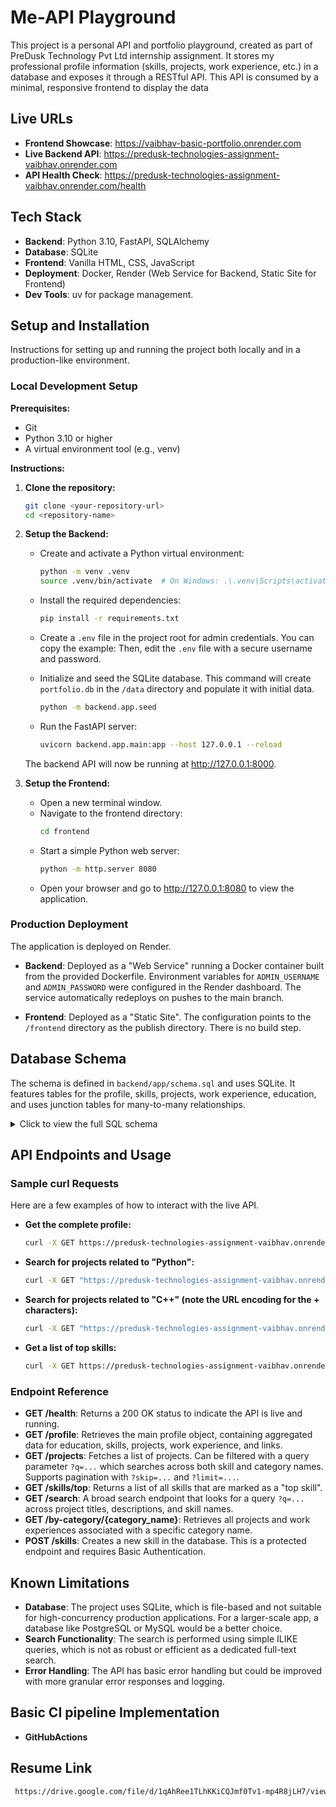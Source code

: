 # Me-API Playground

This project is a personal API and portfolio playground, created as part of PreDusk Technology Pvt Ltd internship assignment. It stores my professional profile information (skills, projects, work experience, etc.) in a database and exposes it through a RESTful API. This API is consumed by a minimal, responsive frontend to display the data

## Live URLs

- **Frontend Showcase**: https://vaibhav-basic-portfolio.onrender.com
- **Live Backend API**: https://predusk-technologies-assignment-vaibhav.onrender.com
- **API Health Check**: https://predusk-technologies-assignment-vaibhav.onrender.com/health

## Tech Stack

- **Backend**: Python 3.10, FastAPI, SQLAlchemy
- **Database**: SQLite
- **Frontend**: Vanilla HTML, CSS, JavaScript
- **Deployment**: Docker, Render (Web Service for Backend, Static Site for Frontend)
- **Dev Tools**: uv for package management.

## Setup and Installation

Instructions for setting up and running the project both locally and in a production-like environment.

### Local Development Setup

**Prerequisites:**
- Git
- Python 3.10 or higher
- A virtual environment tool (e.g., venv)

**Instructions:**

1. **Clone the repository:**
   ```bash
   git clone <your-repository-url>
   cd <repository-name>
   ```

2. **Setup the Backend:**

   - Create and activate a Python virtual environment:
     ```bash
     python -m venv .venv
     source .venv/bin/activate  # On Windows: .\.venv\Scripts\activate
     ```

   - Install the required dependencies:
     ```bash
     pip install -r requirements.txt
     ```

   - Create a `.env` file in the project root for admin credentials. You can copy the example:
     Then, edit the `.env` file with a secure username and password.

   - Initialize and seed the SQLite database. This command will create `portfolio.db` in the `/data` directory and populate it with initial data.
     ```bash
     python -m backend.app.seed
     ```

   - Run the FastAPI server:
     ```bash
     uvicorn backend.app.main:app --host 127.0.0.1 --reload
     ```

   The backend API will now be running at http://127.0.0.1:8000.

3. **Setup the Frontend:**

   - Open a new terminal window.
   - Navigate to the frontend directory:
     ```bash
     cd frontend
     ```
   - Start a simple Python web server:
     ```bash
     python -m http.server 8080
     ```
   - Open your browser and go to http://127.0.0.1:8080 to view the application.

### Production Deployment

The application is deployed on Render.

- **Backend**: Deployed as a "Web Service" running a Docker container built from the provided Dockerfile. Environment variables for `ADMIN_USERNAME` and `ADMIN_PASSWORD` were configured in the Render dashboard. The service automatically redeploys on pushes to the main branch.

- **Frontend**: Deployed as a "Static Site". The configuration points to the `/frontend` directory as the publish directory. There is no build step.

## Database Schema

The schema is defined in `backend/app/schema.sql` and uses SQLite. It features tables for the profile, skills, projects, work experience, education, and uses junction tables for many-to-many relationships.

<details>
<summary>Click to view the full SQL schema</summary>

```sql
DROP TABLE IF EXISTS m_profile;
DROP TABLE IF EXISTS skills;
DROP TABLE IF EXISTS projects;
DROP TABLE IF EXISTS work_experience;
DROP TABLE IF EXISTS links;
DROP TABLE IF EXISTS education;
DROP TABLE IF EXISTS project_categories;
DROP TABLE IF EXISTS work_experience_categories;
DROP TABLE IF EXISTS categories;
DROP TABLE IF EXISTS project_skills;

CREATE TABLE m_profile (
    id INTEGER PRIMARY KEY CHECK (id = 1),
    name TEXT NOT NULL,
    email TEXT NOT NULL UNIQUE
);

CREATE TABLE skills (
    id INTEGER PRIMARY KEY AUTOINCREMENT,
    name TEXT NOT NULL UNIQUE,
    is_top_skill BOOLEAN DEFAULT 0
);

CREATE TABLE projects (
    id INTEGER PRIMARY KEY AUTOINCREMENT,
    title TEXT NOT NULL,
    description TEXT NOT NULL,
    links TEXT
);

CREATE TABLE work_experience (
   id INTEGER PRIMARY KEY AUTOINCREMENT,
   company TEXT NOT NULL,
   position TEXT NOT NULL,
   start_date DATE NOT NULL,
   end_date DATE,
   description TEXT
);

CREATE TABLE education (
    id INTEGER PRIMARY KEY AUTOINCREMENT,
    institution TEXT NOT NULL,
    degree TEXT NOT NULL,
    start_date TEXT NOT NULL,
    end_date TEXT
);

CREATE TABLE links (
    id INTEGER PRIMARY KEY AUTOINCREMENT,
    name TEXT NOT NULL UNIQUE,
    url TEXT NOT NULL
);

CREATE TABLE categories (
    id INTEGER PRIMARY KEY AUTOINCREMENT,
    name TEXT NOT NULL UNIQUE
);

CREATE TABLE project_skills (
    project_id INTEGER NOT NULL,
    skill_id INTEGER NOT NULL,
    PRIMARY KEY (project_id, skill_id),
    FOREIGN KEY (project_id) REFERENCES projects (id) ON DELETE CASCADE,
    FOREIGN KEY (skill_id) REFERENCES skills (id) ON DELETE CASCADE
);

CREATE TABLE project_categories (
    project_id INTEGER NOT NULL,
    category_id INTEGER NOT NULL,
    PRIMARY KEY (project_id, category_id),
    FOREIGN KEY (project_id) REFERENCES projects (id) ON DELETE CASCADE,
    FOREIGN KEY (category_id) REFERENCES categories (id) ON DELETE CASCADE
);

CREATE TABLE work_experience_categories (
    work_experience_id INTEGER NOT NULL,
    category_id INTEGER NOT NULL,
    PRIMARY KEY (work_experience_id, category_id),
    FOREIGN KEY (work_experience_id) REFERENCES work_experience (id) ON DELETE CASCADE,
    FOREIGN KEY (category_id) REFERENCES categories (id) ON DELETE CASCADE
);
```

</details>

## API Endpoints and Usage

### Sample curl Requests

Here are a few examples of how to interact with the live API.

- **Get the complete profile:**
  ```bash
  curl -X GET https://predusk-technologies-assignment-vaibhav.onrender.com/profile
  ```

- **Search for projects related to "Python":**
  ```bash
  curl -X GET "https://predusk-technologies-assignment-vaibhav.onrender.com/projects?q=python"
  ```

- **Search for projects related to "C++" (note the URL encoding for the + characters):**
  ```bash
  curl -X GET "https://predusk-technologies-assignment-vaibhav.onrender.com/projects?q=c%2B%2B"
  ```

- **Get a list of top skills:**
  ```bash
  curl -X GET https://predusk-technologies-assignment-vaibhav.onrender.com/skills/top
  ```

### Endpoint Reference

- **GET /health**: Returns a 200 OK status to indicate the API is live and running.
- **GET /profile**: Retrieves the main profile object, containing aggregated data for education, skills, projects, work experience, and links.
- **GET /projects**: Fetches a list of projects. Can be filtered with a query parameter `?q=...` which searches across both skill and category names. Supports pagination with `?skip=...` and `?limit=...`.
- **GET /skills/top**: Returns a list of all skills that are marked as a "top skill".
- **GET /search**: A broad search endpoint that looks for a query `?q=...` across project titles, descriptions, and skill names.
- **GET /by-category/{category_name}**: Retrieves all projects and work experiences associated with a specific category name.
- **POST /skills**: Creates a new skill in the database. This is a protected endpoint and requires Basic Authentication.

## Known Limitations

- **Database**: The project uses SQLite, which is file-based and not suitable for high-concurrency production applications. For a larger-scale app, a database like PostgreSQL or MySQL would be a better choice.
- **Search Functionality**: The search is performed using simple ILIKE queries, which is not as robust or efficient as a dedicated full-text search.
- **Error Handling**: The API has basic error handling but could be improved with more granular error responses and logging.

## Basic CI pipeline Implementation
- **GitHubActions**

## Resume Link
 ```bash
  https://drive.google.com/file/d/1qAhRee1TLhKKiCQJmf0Tv1-mp4R8jLH7/view?usp=sharing
  ```

